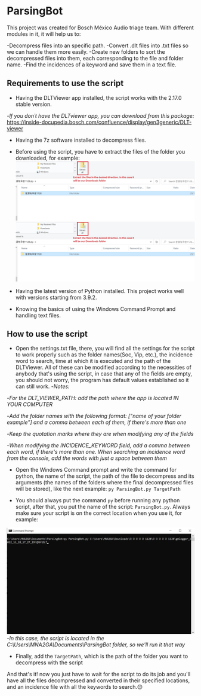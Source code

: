 # ParsingBot

This project was created for Bosch México Audio triage team. With different modules in it, it will help us to:

-Decompress files into an specific path.
-Convert .dlt files into .txt files so we can handle them more easily.
-Create new folders to sort the decompressed files into them, each corresponding to the file and folder name.
-Find the incidences of a keyword and save them in a text file.

## Requirements to use the script

- Having the DLTViewer app installed, the script works with the 2.17.0 stable version.

-*If you don´t have the DLTviewer app, you can download from this package:*  <https://inside-docupedia.bosch.com/confluence/display/gen3generic/DLT-viewer>

- Having the 7z software installed to decompress files.

- Before using the script, you have to extract the files of the folder you downloaded, for example:
![example image for compressed folder](Miscellaneous%20images/example_1.jpg)
![example image for extracting files](Miscellaneous%20images/example_2.jpg)

- Having the latest version of Python installed. This project works well with versions starting from 3.9.2.

- Knowing the basics of using the Windows Command Prompt and handling text files.

## How to use the script

- Open the settings.txt file, there, you will find all the settings for the script to work properly such as the folder names(Soc, Vip, etc.), the incidence word to search, time at which it is executed and the path of the DLTViewer. All of these can be modified according to the necessities of anybody that's using the script, in case that any of the fields are empty, you should not worry, the program has default values established so it can still work.
-*Notes:*

-*For the DLT_VIEWER_PATH: add the path where the app is located IN YOUR COMPUTER*

-*Add the folder names with the following format: ["name of your folder example"] and a comma between each of them, if there's more than one*

-*Keep the quotation marks where they are when modifying any of the fields*

-*When modifying the INCIDENCE_KEYWORD field, add a comma between each word, if there's more than one. When searching an incidence word from the console, add the words with just a space between them*

- Open the Windows Command prompt and write the command for python, the name of the script, the path of the file to decompress and its arguments (the names of the folders where the final decompressed files will be stored), like the next example:
  `py ParsingBot.py TargetPath`

- You should always put the command `py` before running any python script, after that, you put the name of the script: `ParsingBot.py`. Always make sure your script is on the correct location when you use it, for example:

![console example image](Miscellaneous%20images/example_3.jpg)
-*In this case, the script is located in the C:\Users\MNA2GA\Documents\ParsingBot folder, so we'll run it that way*

- Finally, add the `TargetPath`, which is the path of the folder you want to decompress with the script

 And that's it! now you just have to wait for the script to do its job and you'll have all the files decompressed and converted in their specified locations, and an incidence file with all the keywords to search.😊
